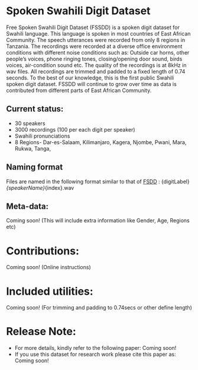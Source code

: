 # Spoken Swahili Digit Dataset
Free Spoken Swahili Digit Dataset (FSSDD) is a spoken digit dataset for Swahili language. This language is spoken in most countries of East African Community. The speech utterances were recorded from only 8 regions in Tanzania. The recordings were recorded at a diverse office environment conditions with different noise conditions such as: Outside car horns, other people’s voices, phone ringing tones, closing/opening door sound, birds voices, air-condition sound etc. The quality of the recordings is at 8kHz in wav files. All recordings are trimmed and padded to a fixed length of 0.74 seconds. To the best of our knowledge, this is the first public Swahili spoken digit dataset. 
FSSDD will continue to grow over time as data is contributed from different parts of East African Community. 
## Current status:
* 30 speakers
* 3000 recordings (100 per each digit per speaker)
* Swahili pronunciations
* 8 Regions- Dar-es-Salaam, Kilimanjaro, Kagera, Njombe, Pwani, Mara, Rukwa, Tanga,
## Naming format
Files are named in the following format similar to that of [FSDD](https://github.com/Jakobovski/free-spoken-digit-dataset "FSDD") : {digitLabel}_{speakerName}_{index}.wav
## Meta-data: 
Coming soon! (This will include extra information like Gender, Age, Regions etc)
# Contributions: 
Coming soon! (Online instructions)
# Included utilities: 
Coming soon! (For trimming and padding to 0.74secs or other define length)
# Release Note: 
- For more details, kindly refer to the following paper: Coming soon!
- If you use this dataset for research work please cite this paper as: Coming soon!
 

